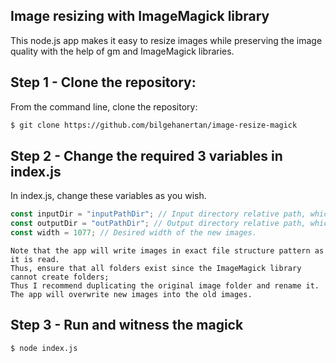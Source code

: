 ## Image resizing with ImageMagick library

This node.js app makes it easy to resize images while preserving the image quality with the help of gm and ImageMagick libraries.

## Step 1 - Clone the repository:

From the command line, clone the repository:

```sh
$ git clone https://github.com/bilgehanertan/image-resize-magick
```

## Step 2 - Change the required 3 variables in index.js

In index.js, change these variables as you wish.
```js
const inputDir = "inputPathDir"; // Input directory relative path, which contains all images.
const outputDir = "outPathDir"; // Output directory relative path, which will be new images written.
const width = 1077; // Desired width of the new images.
```

    Note that the app will write images in exact file structure pattern as it is read. 
    Thus, ensure that all folders exist since the ImageMagick library cannot create folders; 
    Thus I recommend duplicating the original image folder and rename it. 
    The app will overwrite new images into the old images.

## Step 3 - Run and witness the magick

```sh
$ node index.js
```